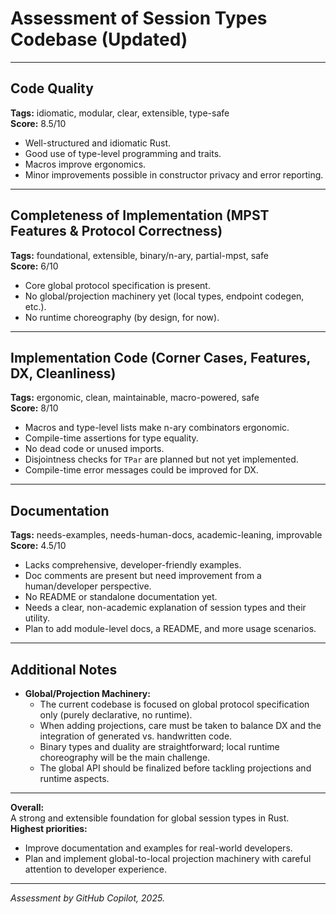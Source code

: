 # Assessment of Session Types Codebase (Updated)

---

## Code Quality

**Tags:** idiomatic, modular, clear, extensible, type-safe  
**Score:** 8.5/10

- Well-structured and idiomatic Rust.
- Good use of type-level programming and traits.
- Macros improve ergonomics.
- Minor improvements possible in constructor privacy and error reporting.


---

## Completeness of Implementation (MPST Features & Protocol Correctness)

**Tags:** foundational, extensible, binary/n-ary, partial-mpst, safe  
**Score:** 6/10

- Core global protocol specification is present.
- No global/projection machinery yet (local types, endpoint codegen, etc.).
- No runtime choreography (by design, for now).

---

## Implementation Code (Corner Cases, Features, DX, Cleanliness)

**Tags:** ergonomic, clean, maintainable, macro-powered, safe  
**Score:** 8/10


- Macros and type-level lists make n-ary combinators ergonomic.
- Compile-time assertions for type equality.
- No dead code or unused imports.
- Disjointness checks for `TPar` are planned but not yet implemented.
- Compile-time error messages could be improved for DX.

---

## Documentation

**Tags:** needs-examples, needs-human-docs, academic-leaning, improvable  
**Score:** 4.5/10

- Lacks comprehensive, developer-friendly examples.
- Doc comments are present but need improvement from a human/developer perspective.
- No README or standalone documentation yet.
- Needs a clear, non-academic explanation of session types and their utility.
- Plan to add module-level docs, a README, and more usage scenarios.

---

## Additional Notes

- **Global/Projection Machinery:**  
  - The current codebase is focused on global protocol specification only (purely declarative, no runtime).
  - When adding projections, care must be taken to balance DX and the integration of generated vs. handwritten code.
  - Binary types and duality are straightforward; local runtime choreography will be the main challenge.
  - The global API should be finalized before tackling projections and runtime aspects.

---

**Overall:**  
A strong and extensible foundation for global session types in Rust.  
**Highest priorities:**  
- Improve documentation and examples for real-world developers.
- Plan and implement global-to-local projection machinery with careful attention to developer experience.

---

*Assessment by GitHub Copilot, 2025.*